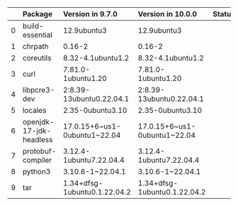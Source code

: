 <!-- markdown-link-check-disable -->

|    | Package                 | Version in 9.7.0             | Version in 10.0.0            | Status   |
|---:|:------------------------|:-----------------------------|:-----------------------------|:---------|
|  0 | build-essential         | 12.9ubuntu3                  | 12.9ubuntu3                  |          |
|  1 | chrpath                 | 0.16-2                       | 0.16-2                       |          |
|  2 | coreutils               | 8.32-4.1ubuntu1.2            | 8.32-4.1ubuntu1.2            |          |
|  3 | curl                    | 7.81.0-1ubuntu1.20           | 7.81.0-1ubuntu1.20           |          |
|  4 | libpcre3-dev            | 2:8.39-13ubuntu0.22.04.1     | 2:8.39-13ubuntu0.22.04.1     |          |
|  5 | locales                 | 2.35-0ubuntu3.10             | 2.35-0ubuntu3.10             |          |
|  6 | openjdk-17-jdk-headless | 17.0.15+6~us1-0ubuntu1~22.04 | 17.0.15+6~us1-0ubuntu1~22.04 |          |
|  7 | protobuf-compiler       | 3.12.4-1ubuntu7.22.04.4      | 3.12.4-1ubuntu7.22.04.4      |          |
|  8 | python3                 | 3.10.6-1~22.04.1             | 3.10.6-1~22.04.1             |          |
|  9 | tar                     | 1.34+dfsg-1ubuntu0.1.22.04.2 | 1.34+dfsg-1ubuntu0.1.22.04.2 |          |